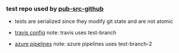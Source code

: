 ### test repo used by [pub-src-github](https://github.com/jldec/pub-src-github/tree/master/test)

- tests are serialized since they modify git state and are not atomic

- [travis config](https://travis-ci.org/jldec/pub-src-github/settings)
  note: travis uses test-branch

- [azure pipelines](https://dev.azure.com/jldec/pub-src-http/)
  note: azure pipelines uses test-branch-2
